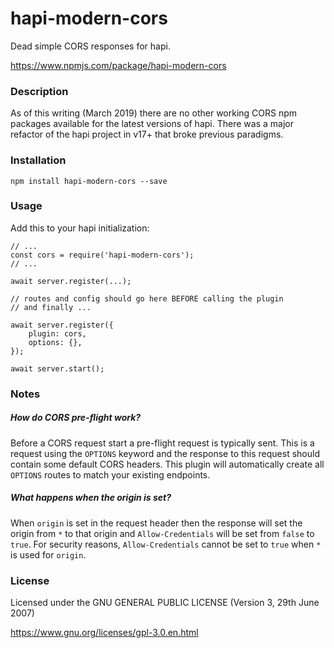 # hapi-modern-cors

Dead simple CORS responses for hapi.

https://www.npmjs.com/package/hapi-modern-cors

### Description

As of this writing (March 2019) there are no other working CORS npm packages available for the
latest versions of hapi. There was a major refactor of the hapi project in v17+ that broke previous
paradigms.

### Installation

    npm install hapi-modern-cors --save

### Usage

Add this to your hapi initialization:

    // ...
    const cors = require('hapi-modern-cors');
    // ...

    await server.register(...);

    // routes and config should go here BEFORE calling the plugin
    // and finally ...

    await server.register({
        plugin: cors,
        options: {},
    });

    await server.start();

### Notes

##### How do CORS pre-flight work?

Before a CORS request start a pre-flight request is typically sent. This is a request using the `OPTIONS` keyword
and the response to this request should contain some default CORS headers. This plugin will automatically create all
`OPTIONS` routes to match your existing endpoints.

##### What happens when the origin is set?

When `origin` is set in the request header then the response will set the origin from `*` to that origin and
`Allow-Credentials` will be set from `false` to `true`. For security reasons, `Allow-Credentials` cannot be set to
`true` when `*` is used for `origin`.

### License

Licensed under the GNU GENERAL PUBLIC LICENSE (Version 3, 29th June 2007)

https://www.gnu.org/licenses/gpl-3.0.en.html
